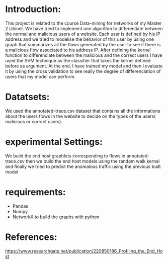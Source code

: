 # Introduction:
This project is related to the course  Data-mining for networks of my Master 2 Ubinet. We have tried to implement one algorithm to differentiate between the normal and malicious users of a website. Each user is defined by his IP address and we tried to modelise the behavior of this user by using one graph that summarizes all the flows generated by the user to see if there is a malicious flow associated to his address IP. After defining the kernel function to differenciate between the malicious and the correct users I have used the SVM technique as the classifier that takes the kernel defined before as argument. At the end, I have trained my model and then I evaluate it by using the cross validation to see really the degree of differenciation of users that my model can perform.
# Datatsets:
We used the annotated-trace.csv dataset that contains all the informations about the users flows in the website to decide on the types of the users( malicious or correct users).
# experimental Settings:
We build the end host graphlets correspending to flows in annotated-trace.csv then we build the end host models using the random walk kernel and finally we tried to predict the anomalous traffic using the previous built model
# requirements:
 - Pandas
 - Numpy
 - NetworkX to build the graphs with python
# References:
https://www.researchgate.net/publication/220850186_Profiling_the_End_Host
